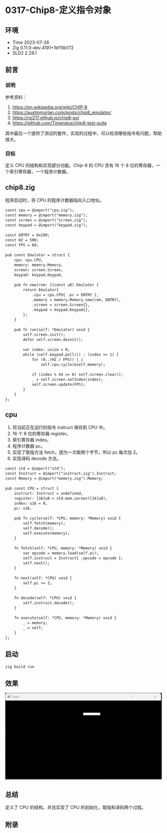 # 0317-Chip8-定义指令对象

## 环境

- Time 2023-07-26
- Zig 0.11.0-dev.4191+1bf16b172
- SLD2 2.28.1

## 前言

### 说明

参考资料：

1. <https://en.wikipedia.org/wiki/CHIP-8>
2. <https://austinmorlan.com/posts/chip8_emulator/>
3. <https://rsj217.github.io/chip8-py/>
4. <https://github.com/Timendus/chip8-test-suite>

其中最后一个提供了测试的套件，实现的过程中，可以检测哪些指令有问题，帮助很大。

### 目标

定义 CPU 的结构和实现部分功能。Chip-8 的 CPU 含有 16 个 8 位的寄存器，一个索引寄存器，一个程序计数器。

## chip8.zig

程序启动时，将 CPU 的程序计数器指向入口地址。

```zig
const cpu = @import("cpu.zig");
const memory = @import("memory.zig");
const screen = @import("screen.zig");
const keypad = @import("keypad.zig");

const ENTRY = 0x200;
const HZ = 500;
const FPS = 60;

pub const Emulator = struct {
    cpu: cpu.CPU,
    memory: memory.Memory,
    screen: screen.Screen,
    keypad: keypad.Keypad,

    pub fn new(rom: []const u8) Emulator {
        return Emulator{
            .cpu = cpu.CPU{ .pc = ENTRY },
            .memory = memory.Memory.new(rom, ENTRY),
            .screen = screen.Screen{},
            .keypad = keypad.Keypad{},
        };
    }

    pub fn run(self: *Emulator) void {
        self.screen.init();
        defer self.screen.deinit();

        var index: usize = 0;
        while (self.keypad.poll()) : (index += 1) {
            for (0..(HZ / FPS)) |_|
                self.cpu.cycle(&self.memory);

            if (index % 44 == 0) self.screen.clear();
            _ = self.screen.setIndex(index);
            self.screen.update(FPS);
        }
    }
};
```

## cpu

1. 将当前正在运行的指令 instruct 保存到 CPU 中。
2. 16 个 8 位的寄存器 register。
3. 索引寄存器 index。
4. 程序计数器 pc。
5. 实现了取指方法 fetch，因为一次取两个字节，所以 pc 每次加 2。
6. 实现译码 decode 方法。

```zig
const std = @import("std");
const Instruct = @import("instruct.zig").Instruct;
const Memory = @import("memory.zig").Memory;

pub const CPU = struct {
    instruct: Instruct = undefined,
    register: [16]u8 = std.mem.zeroes([16]u8),
    index: u16 = 0,
    pc: u16,

    pub fn cycle(self: *CPU, memory: *Memory) void {
        self.fetch(memory);
        self.decode();
        self.execute(memory);
    }

    fn fetch(self: *CPU, memory: *Memory) void {
        var opcode = memory.load(self.pc);
        self.instruct = Instruct{ .opcode = opcode };
        self.next();
    }

    fn next(self: *CPU) void {
        self.pc += 2;
    }

    fn decode(self: *CPU) void {
        self.instruct.decode();
    }

    fn execute(self: *CPU, memory: *Memory) void {
        _ = memory;
        _ = self;
    }
};
```

## 启动

`zig build run`

## 效果

![窗口][1]

## 总结

定义了 CPU 的结构，并且实现了 CPU 的初始化，取指和译码两个过程。

[1]: ../202305/images/screen.png

## 附录
